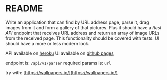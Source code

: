 # README

Write an application that can find by URL address page, parse it, drag images from it and form a gallery of that pictures.
Plus it should have a *Rest API* endpoint that receives URL address
and return an array of image URLs from the received page.
This functionality should be covered with tests.
UI should have a more or less modern look.

API available on [heroku](https://picture-parser-api.herokuapp.com/api/v1/parser?url=https://unsplash.com/)
UI available on [github pages](https://galenkoeugene.github.io/pictures-parser/)

endpoint is: `/api/v1/parser`
required params is: `url`

try with: [https://wallpapers.io/](https://wallpapers.io/)
